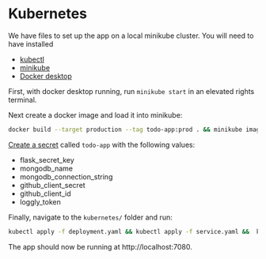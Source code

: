# Kubernetes

We have files to set up the app on a local minikube cluster. You will need to have installed 
- [kubectl](https://kubernetes.io/docs/tasks/tools/)
- [minikube](https://minikube.sigs.k8s.io/docs/start/)
- [Docker desktop](https://docs.docker.com/desktop/install/windows-install/)

First, with docker desktop running, run `minikube start` in an elevated rights terminal.

Next create a docker image and load it into minikube:
```bash
docker build --target production --tag todo-app:prod . && minikube image load todo-app:prod
```

[Create a secret](https://kubernetes.io/docs/concepts/configuration/secret/#creating-a-secret) called `todo-app` with 
the following values:
- flask_secret_key
- mongodb_name
- mongodb_connection_string
- github_client_secret
- github_client_id
- loggly_token

Finally, navigate to the `kubernetes/` folder and run:
```bash
kubectl apply -f deployment.yaml && kubectl apply -f service.yaml &&  kubectl port-forward service/module-14 7080:80
```

The app should now be running at http://localhost:7080.